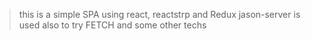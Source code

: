 >this is a simple SPA using react, reactstrp and Redux
>jason-server is used also to try FETCH and some other techs 
